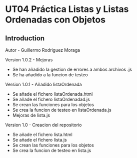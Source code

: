 # UT04 Práctica Listas y Listas Ordenadas con Objetos

## Introduction

Autor - Guillermo Rodriguez Moraga

Version 1.0.2 - Mejoras
- Se han añadido la gestion de errores a ambos archivos .js
- Se ha añadido a la funcion de testeo

Version 1.0.1 - Añadido listaOrdenada
- Se añade el fichero listaOrdenada.html
- Se añade el fichero listaOrdenadad.js
- Se crean las funciones para los objetos
- Se crea la funcion de testeo en listaOrdenada.js
- Mejoras de lista.js

Version 1.0 - Creacion del repositorio
- Se añade el fichero lista.html
- Se añade el fichero lista.js
- Se crean las funciones para los objetos
- Se crea la funcion de testeo en lista.js
